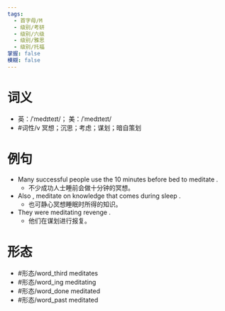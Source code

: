```yaml
---
tags:
  - 首字母/M
  - 级别/考研
  - 级别/六级
  - 级别/雅思
  - 级别/托福
掌握: false
模糊: false
---
```

# 词义
- 英：/ˈmedɪteɪt/； 美：/ˈmedɪteɪt/
- #词性/v  冥想；沉思；考虑；谋划；暗自策划
# 例句
- Many successful people use the 10 minutes before bed to meditate .
	- 不少成功人士睡前会做十分钟的冥想。
- Also , meditate on knowledge that comes during sleep .
	- 也可静心冥想睡眠时所得的知识。
- They were meditating revenge .
	- 他们在谋划进行报复。
# 形态
- #形态/word_third meditates
- #形态/word_ing meditating
- #形态/word_done meditated
- #形态/word_past meditated
